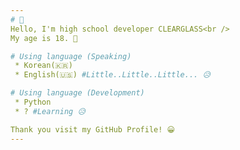 ```yaml
---
# 👋
Hello, I'm high school developer CLEARGLASS<br />
My age is 18. 📖

# Using language (Speaking)
 * Korean(🇰🇷)
 * English(🇺🇸) #Little..Little..Little... 😥

# Using language (Development)
 * Python
 * ? #Learning 😥

Thank you visit my GitHub Profile! 😀
---
```

